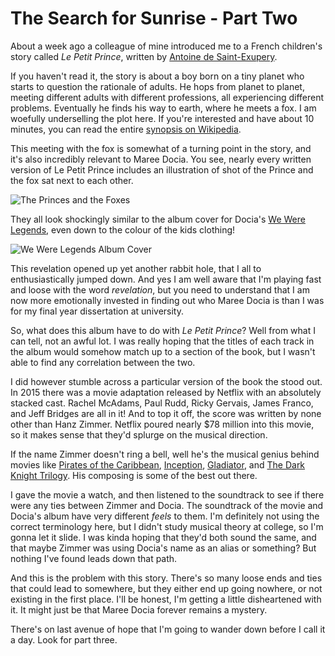 # The Search for Sunrise - Part Two 

About a week ago a colleague of mine introduced me to a French children's story called *Le Petit Prince*, written by [Antoine de Saint-Exupery](https://en.wikipedia.org/wiki/Antoine_de_Saint-Exup%C3%A9ry).

If you haven't read it, the story is about a boy born on a tiny planet who starts to question the rationale of adults. He hops from planet to planet, meeting different adults with different professions, all experiencing different problems. Eventually he finds his way to earth, where he meets a fox. I am woefully underselling the plot here. If you're interested and have about 10 minutes, you can read the entire [synopsis on Wikipedia](https://en.wikipedia.org/wiki/The_Little_Prince#Plot).

This meeting with the fox is somewhat of a turning point in the story, and it's also incredibly relevant to Maree Docia. You see, nearly every written version of Le Petit Prince includes an illustration of shot of the Prince and the fox sat next to each other.

![The Princes and the Foxes](media/the-search-for-sunrise-part-two/the-princes-and-the-foxes.png)

They all look shockingly similar to the album cover for Docia's [We Were Legends](https://open.spotify.com/album/0Rv82yRFV9inly8ChKaO72), even down to the colour of the kids clothing!

![We Were Legends Album Cover](media/the-search-for-sunrise-part-two/we-were-legends-album.jpg)

This revelation opened up yet another rabbit hole, that I all to enthusiastically jumped down. And yes I am well aware that I'm playing fast and loose with the word *revelation*, but you need to understand that I am now more emotionally invested in finding out who Maree Docia is than I was for my final year dissertation at university.

So, what does this album have to do with *Le Petit Prince*? Well from what I can tell, not an awful lot. I was really hoping that the titles of each track in the album would somehow match up to a section of the book, but I wasn't able to find any correlation between the two.

I did however stumble across a particular version of the book the stood out. In 2015 there was a movie adaptation released by Netflix with an absolutely stacked cast. Rachel McAdams, Paul Rudd, Ricky Gervais, James Franco, and Jeff Bridges are all in it! And to top it off, the score was written by none other than Hanz Zimmer. Netflix poured nearly $78 million into this movie, so it makes sense that they'd splurge on the musical direction.

If the name Zimmer doesn't ring a bell, well he's the musical genius behind movies like [Pirates of the Caribbean](https://www.youtube.com/watch?v=27mB8verLK8), [Inception](https://www.youtube.com/watch?v=h2SXKI3m14s), [Gladiator](https://www.youtube.com/watch?v=NBE-uBgtINg), and [The Dark Knight Trilogy](https://www.youtube.com/watch?v=KwrTczo9PXE). His composing is some of the best out there.

I gave the movie a watch, and then listened to the soundtrack to see if there were any ties between Zimmer and Docia. The soundtrack of the movie and Docia's album have very different *feels* to them. I'm definitely not using the correct terminology here, but I didn't study musical theory at college, so I'm gonna let it slide. I was kinda hoping that they'd both sound the same, and that maybe Zimmer was using Docia's name as an alias or something? But nothing I've found leads down that path.

And this is the problem with this story. There's so many loose ends and ties that could lead to somewhere, but they either end up going nowhere, or not existing in the first place. I'll be honest, I'm getting a little disheartened with it. It might just be that Maree Docia forever remains a mystery.

There's on last avenue of hope that I'm going to wander down before I call it a day. Look for part three.